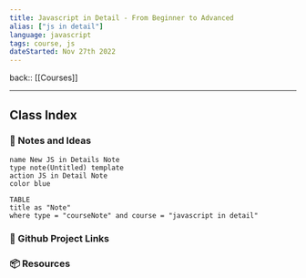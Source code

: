 ```yaml
---
title: Javascript in Detail - From Beginner to Advanced
alias: ["js in detail"]
language: javascript
tags: course, js
dateStarted: Nov 27th 2022
---
```


back::  [[Courses]]

___


## Class Index


### 📜 Notes and Ideas

```button
name New JS in Details Note
type note(Untitled) template
action JS in Detail Note
color blue
```
```dataview
TABLE 
title as "Note"
where type = "courseNote" and course = "javascript in detail"
```



### 🔗 Github Project Links


### 📦 Resources
